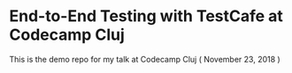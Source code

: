 # End-to-End Testing with TestCafe at Codecamp Cluj

This is the demo repo for my talk at Codecamp Cluj ( November 23, 2018 )
